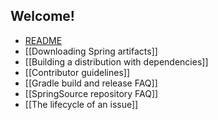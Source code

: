 ## Welcome!

* [README](../spring-framework/#readme)
* [[Downloading Spring artifacts]]
* [[Building a distribution with dependencies]]
* [[Contributor guidelines]]
* [[Gradle build and release FAQ]]
* [[SpringSource repository FAQ]]
* [[The lifecycle of an issue]]

